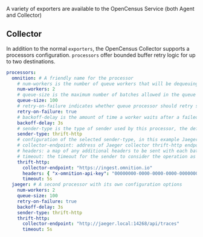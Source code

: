 A variety of exporters are available to the OpenCensus Service (both Agent and Collector)

## Collector

In addition to the normal `exporters`, the OpenCensus Collector supports a processors configuration.
`processors` offer bounded buffer retry logic for up to two destinations.

```yaml
processors:
  omnition: # A friendly name for the processor
    # num-workers is the number of queue workers that will be dequeuing batches and sending them out (default is 10)
    num-workers: 2
    # queue-size is the maximum number of batches allowed in the queue at a given time (default is 5000)
    queue-size: 100
    # retry-on-failure indicates whether queue processor should retry span batches in case of processing failure (default is true)
    retry-on-failure: true
    # backoff-delay is the amount of time a worker waits after a failed send before retrying (default is 5 seconds)
    backoff-delay: 3s
    # sender-type is the type of sender used by this processor, the default is an invalid sender so it forces one to be specified
    sender-type: thrift-http
    # configuration of the selected sender-type, in this example Jaeger thrift-http. Which supports 3 settings:
    # collector-endpoint: address of Jaeger collector thrift-http endpoint
    # headers: a map of any additional headers to be sent with each batch (e.g.: api keys, etc)
    # timeout: the timeout for the sender to consider the operation as failed
    thrift-http:
      collector-endpoint: "https://ingest.omnition.io"
      headers: { "x-omnition-api-key": "00000000-0000-0000-0000-000000000001" }
      timeout: 5s
  jaeger: # A second processor with its own configuration options
    num-workers: 2
    queue-size: 100
    retry-on-failure: true
    backoff-delay: 3s
    sender-type: thrift-http
    thrift-http:
      collector-endpoint: "http://jaeger.local:14268/api/traces"
      timeout: 5s
```

